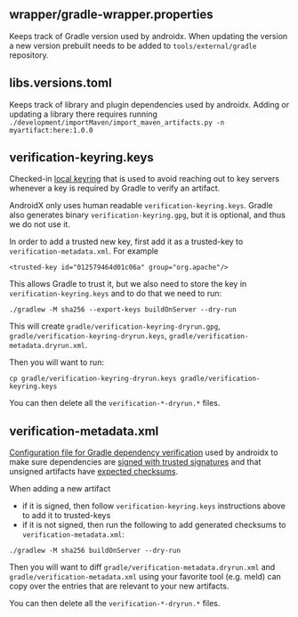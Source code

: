 ## wrapper/gradle-wrapper.properties

Keeps track of Gradle version used by androidx. When updating the version a new version prebuilt needs to be added to `tools/external/gradle` repository.

## libs.versions.toml

Keeps track of library and plugin dependencies used by androidx. Adding or updating a library there requires running `./development/importMaven/import_maven_artifacts.py -n myartifact:here:1.0.0`

## verification-keyring.keys

Checked-in [local keyring](https://docs.gradle.org/current/userguide/dependency_verification.html#sec:local-keyring)
that is used to avoid reaching out to key servers whenever a key is required by Gradle to verify an
artifact.

AndroidX only uses human readable `verification-keyring.keys`. Gradle also generates binary
`verification-keyring.gpg`, but it is optional, and thus we do not use it.

In order to add a trusted new key, first add it as a trusted-key to `verification-metadata.xml`.
For example
```
<trusted-key id="012579464d01c06a" group="org.apache"/>
```

This allows Gradle to trust it, but we also need to store the key in `verification-keyring.keys`
and to do that we need to run:
```
./gradlew -M sha256 --export-keys buildOnServer --dry-run
```

This will create `gradle/verification-keyring-dryrun.gpg`, `gradle/verification-keyring-dryrun.keys`,
`gradle/verification-metadata.dryrun.xml`.

Then you will want to run:
```
cp gradle/verification-keyring-dryrun.keys gradle/verification-keyring.keys
```

You can then delete all the `verification-*-dryrun.*` files.

## verification-metadata.xml

[Configuration file for Gradle dependency verification](https://docs.gradle.org/current/userguide/dependency_verification.html#sub:verification-metadata) used by androidx to make sure dependencies are [signed with trusted signatures](https://docs.gradle.org/current/userguide/dependency_verification.html#sec:signature-verificationn) and that unsigned artifacts have [expected checksums](https://docs.gradle.org/current/userguide/dependency_verification.html#sec:checksum-verification).

When adding a new artifact
- if it is signed, then follow `verification-keyring.keys` instructions above to add it to trusted-keys
- if it is not signed, then run the following to add generated checksums to `verification-metadata.xml`:

```
./gradlew -M sha256 buildOnServer --dry-run
```

Then you will want to diff `gradle/verification-metadata.dryrun.xml` and
`gradle/verification-metadata.xml` using your favorite tool (e.g. meld) can copy over the entries
that are relevant to your new artifacts.

You can then delete all the `verification-*-dryrun.*` files.